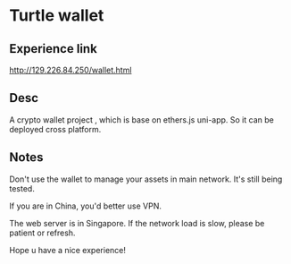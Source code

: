 # Turtle wallet

## Experience link

http://129.226.84.250/wallet.html

## Desc

A crypto wallet project , which is base on ethers.js uni-app. So it can be deployed cross platform.


## Notes

Don't use the wallet to manage your assets in main network. It's still being tested.

If you are in China, you'd better use VPN.

The web server is in Singapore. If the network load is slow, please be patient or refresh.

Hope u have a nice experience!
